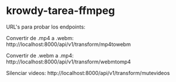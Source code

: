 # krowdy-tarea-ffmpeg

URL's para probar los endpoints:

Convertir de .mp4 a .webm:
http://localhost:8000/api/v1/transform/mp4towebm

Convertir de .webm a .mp4:
http://localhost:8000/api/v1/transform/webmtomp4

Silenciar videos:
http://localhost:8000/api/v1/transform/mutevideos



